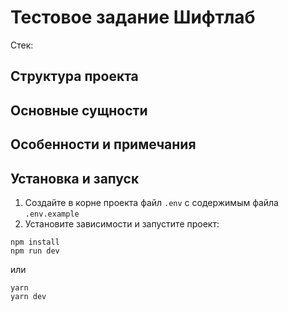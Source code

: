 # Тестовое задание Шифтлаб

Стек:

## Структура проекта

## Основные сущности

## Особенности и примечания

## Установка и запуск

1. Создайте в корне проекта файл `.env` с содержимым файла `.env.example`
2. Установите зависимости и запустите проект:

```
npm install
npm run dev
```

или

```
yarn
yarn dev
```
